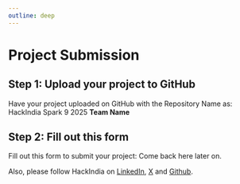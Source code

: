 ```yaml
---
outline: deep
---
```


# Project Submission

## Step 1: Upload your project to GitHub

Have your project uploaded on GitHub with the Repository Name as: HackIndia Spark 9 2025 **Team Name**

## Step 2: Fill out this form

Fill out this form to submit your project: Come back here later on. 

Also, please follow HackIndia on [LinkedIn](https://www.linkedin.com/company/hackindiaxyz), [X](https://x.com/HackIndiaXYZ) and [Github](https://github.com/HackIndiaXYZ).

